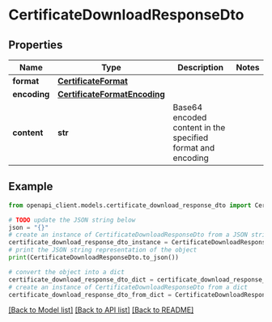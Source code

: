 # CertificateDownloadResponseDto


## Properties

Name | Type | Description | Notes
------------ | ------------- | ------------- | -------------
**format** | [**CertificateFormat**](CertificateFormat.md) |  | 
**encoding** | [**CertificateFormatEncoding**](CertificateFormatEncoding.md) |  | 
**content** | **str** | Base64 encoded content in the specified format and encoding | 

## Example

```python
from openapi_client.models.certificate_download_response_dto import CertificateDownloadResponseDto

# TODO update the JSON string below
json = "{}"
# create an instance of CertificateDownloadResponseDto from a JSON string
certificate_download_response_dto_instance = CertificateDownloadResponseDto.from_json(json)
# print the JSON string representation of the object
print(CertificateDownloadResponseDto.to_json())

# convert the object into a dict
certificate_download_response_dto_dict = certificate_download_response_dto_instance.to_dict()
# create an instance of CertificateDownloadResponseDto from a dict
certificate_download_response_dto_from_dict = CertificateDownloadResponseDto.from_dict(certificate_download_response_dto_dict)
```
[[Back to Model list]](../README.md#documentation-for-models) [[Back to API list]](../README.md#documentation-for-api-endpoints) [[Back to README]](../README.md)


